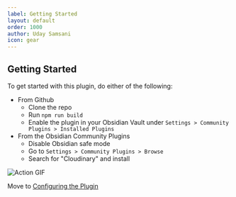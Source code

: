 ```yaml
---
label: Getting Started
layout: default
order: 1000
author: Uday Samsani
icon: gear
---
```

## Getting Started
To get started with this plugin, do either of the following:
- From Github
    - Clone the repo
    - Run `npm run build`
    - Enable the plugin in your Obsidian Vault under `Settings > Community Plugins > Installed Plugins`
- From the Obsidian Community Plugins
    - Disable Obsidian safe mode
    - Go to `Settings > Community Plugins > Browse`
    - Search for "Cloudinary" and install

![Action GIF](assets/cloudinary.gif)

Move to [Configuring the Plugin](configuring-the-plugin.md)